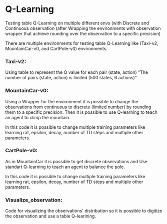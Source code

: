 # Q-Learning

Testing table Q-Learning on multiple different envs (with Discrete and Continuous observation (after Wrapping the environments with observation wrapper that achieve rounding over the observation to a specific precision)

There are multiple environments for testing table Q-Learning like (Taxi-v2, MountainCar-v0, and CartPole-v0) environments.
### Taxi-v2:
Using table to represent the Q value for each pair (state, action) "The number of pairs (state, action) is limited (500 states, 6 actions)" 
### MountainCar-v0:
Using a Wrapper for the environment it is possible to change the observations from continuous to discrete (limited number) by rounding them to a specific precision. Then it is possible to use Q-learning to teach an agent to climp the mountain.

In this code it is possible to change multiple training parameters like learning rat, epsilon, decay, number of TD steps and multiple other parameters.
### CartPole-v0:
As in MountainCar it is possible to get discrete observations and Use standart Q-learning to teach an agent to balance the pole.

In this code it is possible to change multiple training parameters like learning rat, epsilon, decay, number of TD steps and multiple other parameters.

### Visualize_observation:
Code for visualizing the observations' distribution so it is possible to digitize the observation and use a table Q-learining. 


